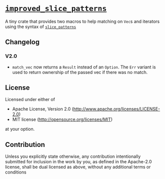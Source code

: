 # [`improved_slice_patterns`](https://docs.rs/improved_slice_patterns/)

A tiny crate that provides two macros to help matching
on `Vec`s and iterators using the syntax of [`slice_patterns`][slice_patterns]

[slice_patterns]: https://doc.rust-lang.org/nightly/unstable-book/language-features/slice-patterns.html

## Changelog

### V2.0

- `match_vec` now returns a `Result` instead of an `Option`. The `Err` variant
is used to return ownership of the passed vec if there was no match.

## License

Licensed under either of

 * Apache License, Version 2.0
   (http://www.apache.org/licenses/LICENSE-2.0)
 * MIT license
   (http://opensource.org/licenses/MIT)

at your option.

## Contribution

Unless you explicitly state otherwise, any contribution intentionally submitted
for inclusion in the work by you, as defined in the Apache-2.0 license, shall be
dual licensed as above, without any additional terms or conditions
